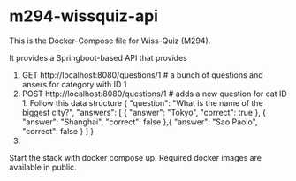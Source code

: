 # m294-wissquiz-api
This is the Docker-Compose file for Wiss-Quiz (M294).

It provides a Springboot-based API that provides

1. GET http://localhost:8080/questions/1 # a bunch of questions and ansers for category with ID 1
2. POST http://localhost:8080/questions/1 # adds a new question for cat ID 1. Follow this data structure
    {
        "question": "What is the name of the biggest city?",
        "answers": [ {
            "answer": "Tokyo",
            "correct": true
          }, {
            "answer": "Shanghai",
            "correct": false
          },{
            "answer": "Sao Paolo",
            "correct": false
            }
        ]
    }
3. 

Start the stack with docker compose up. Required docker images are available in public.
